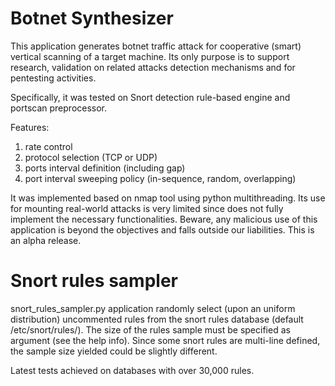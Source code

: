 # Botnet Synthesizer

This application generates botnet traffic attack for cooperative (smart) vertical scanning of 
a target machine. Its only purpose is to support research, validation on related attacks 
detection mechanisms and for pentesting activities. 

Specifically, it was tested on Snort detection rule-based engine and portscan preprocessor.

Features:
 1. rate control 
 2. protocol selection (TCP or UDP)
 3. ports interval definition (including gap) 
 4. port interval sweeping policy (in-sequence, random, overlapping)

It was implemented based on nmap tool using python multithreading. Its use for mounting
real-world attacks is very limited since does not fully implement the necessary functionalities.
Beware, any malicious use of this application is beyond the objectives and falls outside our 
liabilities. 
This is an alpha release.


# Snort rules sampler

snort_rules_sampler.py application randomly select (upon an uniform distribution) uncommented rules from the snort rules database 
(default /etc/snort/rules/). The size of the rules sample must be specified as argument (see the help info). Since some snort 
rules are multi-line defined, the sample size yielded could be slightly different.

Latest tests achieved on databases with over 30,000 rules. 



